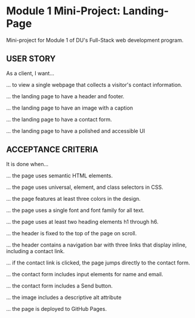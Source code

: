 # Module 1 Mini-Project: Landing-Page
Mini-project for Module 1 of DU's Full-Stack web development program.


## USER STORY
As a client, I want...

... to view a single webpage that collects a visitor's contact information.

... the landing page to have a header and footer.

... the landing page to have an image with a caption

... the landing page to have a contact form.

... the landing page to have a polished and accessible UI




## ACCEPTANCE CRITERIA
It is done when...

... the page uses semantic HTML elements.

... the page uses universal, element, and class selectors in CSS.

... the page features at least three colors in the design.

... the page uses a single font and font family for all text.

... the page uses at least two heading elements h1 through h6.

... the header is fixed to the top of the page on scroll.

... the header contains a navigation bar with three links that display inline, including a contact link.

... if the contact link is clicked, the page jumps directly to the contact form.

... the contact form includes input elements for name and email.

... the contact form includes a Send button.

... the image includes a descriptive alt attribute

... the page is deployed to GitHub Pages.
